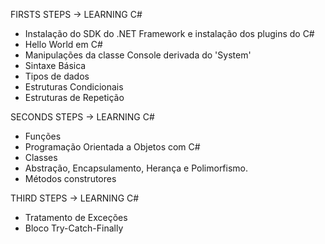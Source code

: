 FIRSTS STEPS -> LEARNING C#
- Instalação do SDK do .NET Framework e instalação dos plugins do C#
- Hello World em C#
- Manipulações da classe Console derivada do 'System'
- Sintaxe Básica
- Tipos de dados
- Estruturas Condicionais
- Estruturas de Repetição

SECONDS STEPS -> LEARNING C#
- Funções
- Programação Orientada a Objetos com C#
- Classes
- Abstração, Encapsulamento, Herança e Polimorfismo.
- Métodos construtores

THIRD STEPS -> LEARNING C#
- Tratamento de Exceções
- Bloco Try-Catch-Finally
